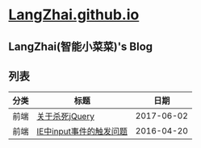 # [LangZhai.github.io](https://langzhai.github.io)

## __LangZhai(智能小菜菜)'s Blog__

## 列表

| 分类 | 标题 | 日期 |
| --- | --- | --- |
| 前端 | [关于杀死jQuery](https://langzhai.github.io/blog/article/about-kill-jquery.html) | 2017-06-02 |
| 前端 | [IE中input事件的触发问题](https://langzhai.github.io/blog/article/the-input-event-trigger-problem-in-ie.html) | 2016-04-20 |